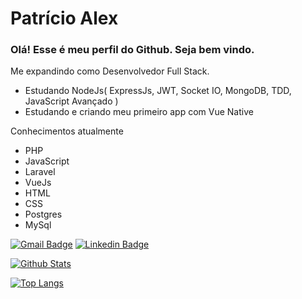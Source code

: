 # Patrício Alex
### Olá! Esse é meu perfil do Github. Seja bem vindo.

Me expandindo como Desenvolvedor Full Stack.
 * Estudando NodeJs( ExpressJs, JWT, Socket IO,  MongoDB, TDD, JavaScript Avançado )
 * Estudando e criando meu primeiro app com Vue Native 
 
Conhecimentos atualmente
* PHP
* JavaScript
* Laravel
* VueJs
* HTML
* CSS
* Postgres
* MySql

[![Gmail Badge](https://img.shields.io/badge/-Gmail-c14438?style=flat-square&logo=Gmail&logoColor=white&link=mailto:patricioalex96@gmail.com)](mailto:patricioalex96@gmail.com)
[![Linkedin Badge](https://img.shields.io/badge/-LinkedIn-blue?style=flat-square&logo=Linkedin&logoColor=white&link=https://www.linkedin.com/in/patr%C3%ADcio-alex-219279118/)](https://www.linkedin.com/in/patr%C3%ADcio-alex-219279118/)
 
 [![Github Stats](https://github-readme-stats.vercel.app/api?username=patricioalex96&show_icons=true&count_private=true&theme=Default)](https://github.com/patricioalex96)

[![Top Langs](https://github-readme-stats.vercel.app/api/top-langs/?username=patricioalex96)](https://github.com/patricioalex96/github-readme-stats)

